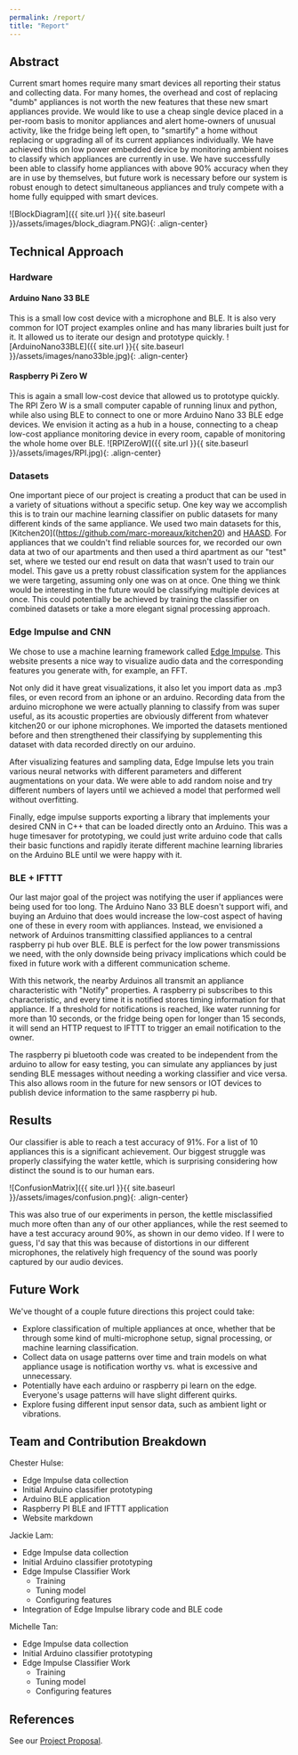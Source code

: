 ```yaml
---
permalink: /report/
title: "Report"
---
```


## Abstract

Current smart homes require many smart devices all reporting their status and collecting data. For many homes, the overhead and cost of replacing "dumb" appliances is not worth the new features that these new smart appliances provide. We would like to use a cheap single device placed in a per-room basis to monitor appliances and alert home-owners of unusual activity, like the fridge being left open, to "smartify" a home without replacing or upgrading all of its current appliances individually. We have achieved this on low power embedded device by monitoring ambient noises to classify which appliances are currently in use. We have successfully been able to classify home appliances with above 90% accuracy when they are in use by themselves, but future work is necessary before our system is robust enough to detect simultaneous appliances and truly compete with a home fully equipped with smart devices.


![BlockDiagram]({{ site.url }}{{ site.baseurl }}/assets/images/block_diagram.PNG){: .align-center}

## Technical Approach
### Hardware
#### Arduino Nano 33 BLE
This is a small low cost device with a microphone and BLE. It is also very common for IOT project examples online and has many libraries built just for it. It allowed us to iterate our design and prototype quickly.
![ArduinoNano33BLE]({{ site.url }}{{ site.baseurl }}/assets/images/nano33ble.jpg){: .align-center}
#### Raspberry Pi Zero W
This is again a small low-cost device that allowed us to prototype quickly. The RPI Zero W is a small computer capable of running linux and python, while also using BLE to connect to one or more Arduino Nano 33 BLE edge devices. We envision it acting as a hub in a house, connecting to a cheap low-cost appliance monitoring device in every room, capable of monitoring the whole home over BLE.
![RPIZeroW]({{ site.url }}{{ site.baseurl }}/assets/images/RPI.jpg){: .align-center}

### Datasets
One important piece of our project is creating a product that can be used in a variety of situations without a specific setup. One key way we accomplish this is to train our machine learning classifier on public datasets for many different kinds of the same appliance. We used two main datasets for this, [Kitchen20]((https://github.com/marc-moreaux/kitchen20) and [HAASD](https://github.com/JYongSmile/paper-2018-HAASD/tree/master/HAASD). For appliances that we couldn't find reliable sources for, we recorded our own data at two of our apartments and then used a third apartment as our "test" set, where we tested our end result on data that wasn't used to train our model. This gave us a pretty robust classification system for the appliances we were targeting, assuming only one was on at once. One thing we think would be interesting in the future would be classifying multiple devices at once. This could potentially  be achieved by training the classifier on combined datasets or take a more elegant signal processing approach.

### Edge Impulse and CNN
We chose to use a machine learning framework called [Edge Impulse](https://www.edgeimpulse.com/). This website presents a nice way to visualize audio data and the corresponding features you generate with, for example, an FFT.

Not only did it have great visualizations, it also let you import data as .mp3 files, or even record from an iphone or an arduino. Recording data from the arduino microphone we were actually planning to classify from was super useful, as its acoustic properties are obviously different from whatever kitchen20 or our iphone microphones. We imported the datasets mentioned before and then strengthened their classifying by supplementing this dataset with data recorded directly on our arduino.

After visualizing features and sampling data, Edge Impulse lets you train various neural networks with different parameters and different augmentations on your data. We were able to add random noise and try different numbers of layers until we achieved a model that performed well without overfitting.

Finally, edge impulse supports exporting a library that implements your desired CNN in C++ that can be loaded directly onto an Arduino. This was a huge timesaver for prototyping, we could just write arduino code that calls their basic functions and rapidly iterate different machine learning libraries on the Arduino BLE until we were happy with it.

### BLE + IFTTT
Our last major goal of the project was notifying the user if appliances were being used for too long. The Arduino Nano 33 BLE doesn't support wifi, and buying an Arduino that does would increase the low-cost aspect of having one of these in every room with appliances. Instead, we envisioned a network of Arduinos transmitting classified appliances to a central raspberry pi hub over BLE. BLE is perfect for the low power transmissions we need, with the only downside being privacy implications which could be fixed in future work with a different communication scheme.

With this network, the nearby Arduinos all transmit an appliance characteristic with "Notify" properties. A raspberry pi subscribes to this characteristic, and every time it is notified stores timing information for that appliance. If a threshold for notifications is reached, like water running for more than 10 seconds, or the fridge being open for longer than 15 seconds, it will send an HTTP request to IFTTT to trigger an email notification to the owner.

The raspberry pi bluetooth code was created to be independent from the arduino to allow for easy testing, you can simulate any appliances by just sending BLE messages without needing a working classifier and vice versa. This also allows room in the future for new sensors or IOT devices to publish device information to the same raspberry pi hub.

## Results

Our classifier is able to reach a test accuracy of 91%. For a list of 10 appliances this is a significant achievement. Our biggest struggle was properly classifying the water kettle, which is surprising considering how distinct the sound is to our human ears. 

![ConfusionMatrix]({{ site.url }}{{ site.baseurl }}/assets/images/confusion.png){: .align-center}

This was also true of our experiments in person, the kettle misclassified much more often than any of our other appliances, while the rest seemed to have a test accuracy around 90%, as shown in our demo video. If I were to guess, I'd say that this was because of distortions in our different microphones, the relatively high frequency of the sound was poorly captured by our audio devices.


## Future Work
We've thought of a couple future directions this project could take:
 - Explore classification of multiple appliances at once, whether that be through some kind of multi-microphone setup, signal processing, or machine learning classification.
 - Collect data on usage patterns over time and train models on what appliance usage is notification worthy vs. what is excessive and unnecessary.
  - Potentially have each arduino or raspberry pi learn on the edge. Everyone's usage patterns will have slight different quirks.
 - Explore fusing different input sensor data, such as ambient light or vibrations.

## Team and Contribution Breakdown

Chester Hulse:
 - Edge Impulse data collection
 - Initial Arduino classifier prototyping
 - Arduino BLE application
 - Raspberry PI BLE and IFTTT application
 - Website markdown

Jackie Lam: 
 - Edge Impulse data collection
 - Initial Arduino classifier prototyping
 - Edge Impulse Classifier Work
   - Training
   - Tuning model
   - Configuring features
 - Integration of Edge Impulse library code and BLE code

Michelle Tan: 
 - Edge Impulse data collection
 - Initial Arduino classifier prototyping
 - Edge Impulse Classifier Work
   - Training
   - Tuning model
   - Configuring features

## References

See our [Project Proposal](https://chulse.github.io/ecem202a_project/proposal/#related-work).